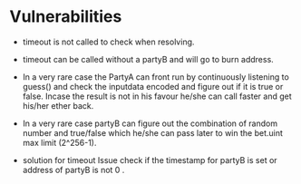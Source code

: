 # Vulnerabilities

- timeout is not called to check when resolving. 
- timeout can be called without a partyB and will go to burn address. 
- In a very rare case the PartyA can front run by continuously listening to guess() and check the inputdata encoded and figure out if it is true or false. Incase the result is not in his favour he/she can call faster and get his/her ether back.
- In a very rare case partyB can figure out the combination of random number and true/false which he/she can pass later to win the bet.uint max limit (2^256-1).

- solution for timeout Issue check if the timestamp for partyB is set or address of partyB is not 0 .